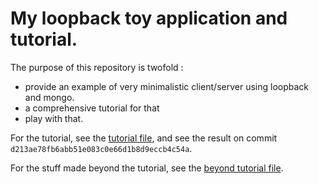 # My loopback toy application and tutorial.


The purpose of this repository is twofold :

- provide an example of very minimalistic client/server using loopback and mongo.
- a comprehensive tutorial for that 
- play with that.

For the tutorial, see the [tutorial file](TUTORIAL.md), and see the result on commit `d213ae78fb6abb51e083c0e66d1b8d9eccb4c54a`.

For the stuff made beyond the tutorial, see the [beyond tutorial file](BEYOND.md).

